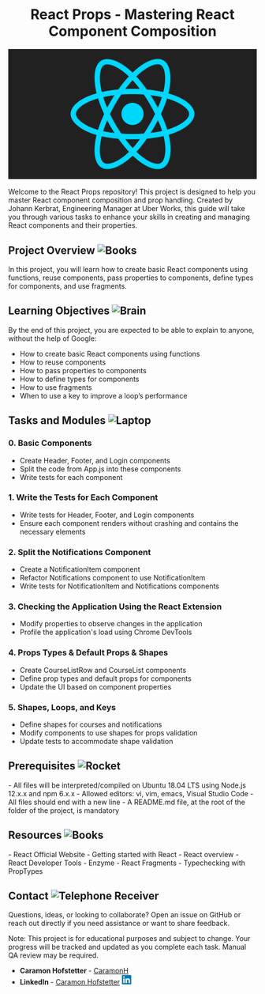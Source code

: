 <h1 align="center">React Props - Mastering React Component Composition</h1>
<p align="center">
  <img src="../img/react_logo.gif" width="600px">
</p>

Welcome to the React Props repository! This project is designed to help you master React component composition and prop handling. Created by Johann Kerbrat, Engineering Manager at Uber Works, this guide will take you through various tasks to enhance your skills in creating and managing React components and their properties.

<h2>
  Project Overview
  <img src="https://raw.githubusercontent.com/Tarikul-Islam-Anik/Telegram-Animated-Emojis/main/Objects/Books.webp" alt="Books" width="25" height="25" />
</h2>
In this project, you will learn how to create basic React components using functions, reuse components, pass properties to components, define types for components, and use fragments.

<h2>
  Learning Objectives
  <img src="https://raw.githubusercontent.com/Tarikul-Islam-Anik/Animated-Fluent-Emojis/master/Emojis/Hand%20gestures/Brain.png" alt="Brain" width="25" height="25" />
</h2>
By the end of this project, you are expected to be able to explain to anyone, without the help of Google:

- How to create basic React components using functions
- How to reuse components
- How to pass properties to components
- How to define types for components
- How to use fragments
- When to use a key to improve a loop’s performance

<h2>
  Tasks and Modules
  <img src="https://raw.githubusercontent.com/Tarikul-Islam-Anik/Telegram-Animated-Emojis/main/Objects/Laptop.webp" alt="Laptop" width="25" height="25" />
</h2>

### 0. Basic Components
- Create Header, Footer, and Login components
- Split the code from App.js into these components
- Write tests for each component

### 1. Write the Tests for Each Component
- Write tests for Header, Footer, and Login components
- Ensure each component renders without crashing and contains the necessary elements

### 2. Split the Notifications Component
- Create a NotificationItem component
- Refactor Notifications component to use NotificationItem
- Write tests for NotificationItem and Notifications components

### 3. Checking the Application Using the React Extension
- Modify properties to observe changes in the application
- Profile the application's load using Chrome DevTools

### 4. Props Types & Default Props & Shapes
- Create CourseListRow and CourseList components
- Define prop types and default props for components
- Update the UI based on component properties

### 5. Shapes, Loops, and Keys
- Define shapes for courses and notifications
- Modify components to use shapes for props validation
- Update tests to accommodate shape validation

<h2>
  Prerequisites
  <img src="https://raw.githubusercontent.com/Tarikul-Islam-Anik/Animated-Fluent-Emojis/master/Emojis/Travel%20and%20places/Rocket.png" alt="Rocket" width="25" height="25" />
</h2>
- All files will be interpreted/compiled on Ubuntu 18.04 LTS using Node.js 12.x.x and npm 6.x.x
- Allowed editors: vi, vim, emacs, Visual Studio Code
- All files should end with a new line
- A README.md file, at the root of the folder of the project, is mandatory

<h2>
  Resources
  <img src="https://raw.githubusercontent.com/Tarikul-Islam-Anik/Telegram-Animated-Emojis/main/Objects/Books.webp" alt="Books" width="25" height="25" />
</h2>
- React Official Website
- Getting started with React
- React overview
- React Developer Tools
- Enzyme
- React Fragments
- Typechecking with PropTypes

<h2>
  Contact
  <img src="https://raw.githubusercontent.com/Tarikul-Islam-Anik/Animated-Fluent-Emojis/master/Emojis/Objects/Telephone%20Receiver.png" alt="Telephone Receiver" width="25" height="25" />
</h2>
Questions, ideas, or looking to collaborate? Open an issue on GitHub or reach out directly if you need assistance or want to share feedback.

Note: This project is for educational purposes and subject to change. Your progress will be tracked and updated as you complete each task. Manual QA review may be required.

- **Caramon Hofstetter** - [CaramonH](https://github.com/CaramonH) 
- **LinkedIn** - [Caramon Hofstetter](https://www.linkedin.com/in/caramonhofstetter/) <img src="../img/linkedin-original.svg" alt="LinkedIn" width="20" height="20">